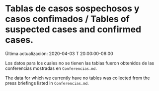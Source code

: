 # Tablas de casos sospechosos y casos confimados / Tables of suspected cases and confirmed cases.

Última actualización: 2020-04-03 T 20:00:00-06:00

Los datos para los cuales no se tienen las tablas fueron obtenidos de las conferencias mostradas en ```Conferencias.md```.

The data for which we currently have no tables was collected from the press briefings listed in ```Conferencias.md```.
